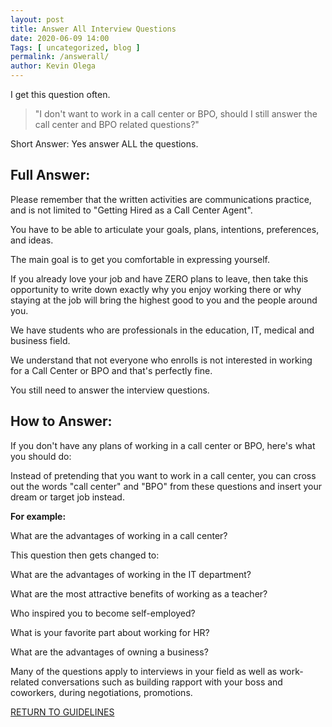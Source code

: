 ```yaml
--- 
layout: post 
title: Answer All Interview Questions
date: 2020-06-09 14:00
Tags: [ uncategorized, blog ]
permalink: /answerall/ 
author: Kevin Olega 
--- 
```

I get this question often.

> "I don't want to work in a call center or BPO, should I still answer the call center and BPO related questions?"

Short Answer: Yes answer ALL the questions.

## Full Answer:

Please remember that the written activities are communications practice, and is not limited to "Getting Hired as a Call Center Agent".

You have to be able to articulate your goals, plans, intentions, preferences, and ideas.

The main goal is to get you comfortable in expressing yourself.

If you already love your job and have ZERO plans to leave, then take this opportunity to write down exactly why you enjoy working there or why staying at the job will bring the highest good to you and the people around you.

We have students who are professionals in the education, IT, medical and business field.

We understand that not everyone who enrolls is not interested in working for a Call Center or BPO and that's perfectly fine.

You still need to answer the interview questions.

## How to Answer:

If you don't have any plans of working in a call center or BPO, here's what you should do:

Instead of pretending that you want to work in a call center, you can cross out the words "call center" and "BPO" from these questions and insert your dream or target job instead.

**For example:**

What are the advantages of working in a call center?

This question then gets changed to:

What are the advantages of working in the IT department?

What are the most attractive benefits of working as a teacher?

Who inspired you to become self-employed?

What is your favorite part about working for HR?

What are the advantages of owning a business?

Many of the questions apply to interviews in your field as well as work-related conversations such as building rapport with your boss and coworkers, during negotiations, promotions.


<a href="https://callcentertrainingtips.com/6wlguide/" class="button focus">RETURN TO GUIDELINES</a>
